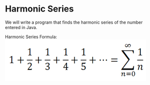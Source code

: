 # Harmonic Series
We will write a program that finds the harmonic series of the number entered in Java.

Harmonic Series Formula:
![](https://raw.githubusercontent.com/Kodluyoruz/taskforce/main/java101/pratik-harmonic/figures/harmonic_series.gif)